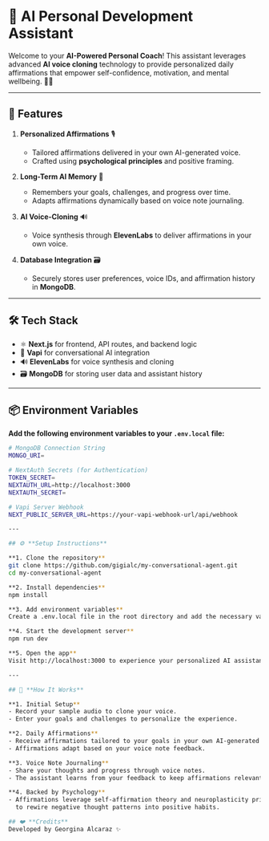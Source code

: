# 🧘 **AI Personal Development Assistant**

Welcome to your **AI-Powered Personal Coach**! This assistant leverages advanced **AI voice cloning** technology to provide personalized daily affirmations that empower self-confidence, motivation, and mental wellbeing. 🧠💡  

---

## 🌟 **Features**

1. **Personalized Affirmations** 🎙️  
   - Tailored affirmations delivered in your own AI-generated voice.  
   - Crafted using **psychological principles** and positive framing.  

2. **Long-Term AI Memory** 📓  
   - Remembers your goals, challenges, and progress over time.  
   - Adapts affirmations dynamically based on voice note journaling.  

3. **AI Voice-Cloning** 🔊  
   - Voice synthesis through **ElevenLabs** to deliver affirmations in your own voice.  

4. **Database Integration** 🗃️  
   - Securely stores user preferences, voice IDs, and affirmation history in **MongoDB**.  

---

## 🛠️ **Tech Stack**

- ⚛️ **Next.js** for frontend, API routes, and backend logic  
- 🤖 **Vapi** for conversational AI integration  
- 🔊 **ElevenLabs** for voice synthesis and cloning  
- 🗃️ **MongoDB** for storing user data and assistant history  

---

## 📦 **Environment Variables**  
**Add the following environment variables to your `.env.local` file:**

```bash
# MongoDB Connection String
MONGO_URI=

# NextAuth Secrets (for Authentication)
TOKEN_SECRET=
NEXTAUTH_URL=http://localhost:3000
NEXTAUTH_SECRET=

# Vapi Server Webhook
NEXT_PUBLIC_SERVER_URL=https://your-vapi-webhook-url/api/webhook

---

## ⚙️ **Setup Instructions**

**1. Clone the repository**
git clone https://github.com/gigialc/my-conversational-agent.git
cd my-conversational-agent

**2. Install dependencies**
npm install

**3. Add environment variables**
Create a .env.local file in the root directory and add the necessary variables.

**4. Start the development server**
npm run dev

**5. Open the app**
Visit http://localhost:3000 to experience your personalized AI assistant.

---

## 🎯 **How It Works**

**1. Initial Setup**
- Record your sample audio to clone your voice.
- Enter your goals and challenges to personalize the experience.

**2. Daily Affirmations**
- Receive affirmations tailored to your goals in your own AI-generated voice.
- Affirmations adapt based on your voice note feedback.

**3. Voice Note Journaling**
- Share your thoughts and progress through voice notes.
- The assistant learns from your feedback to keep affirmations relevant.

**4. Backed by Psychology**
- Affirmations leverage self-affirmation theory and neuroplasticity principles
  to rewire negative thought patterns into positive habits.

## ❤️ **Credits**
Developed by Georgina Alcaraz ✨

